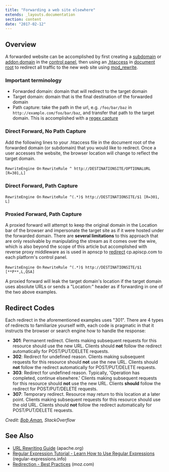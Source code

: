 ```yaml
---
title: "Forwarding a web site elsewhere"
extends: _layouts.documentation
section: content
date: "2017-02-12"
---
```


## Overview

A forwarded website can be accomplished by first creating a [subdomain](/docs/web-content/creating-subdomain/) or [addon domain](/docs/control-panel/creating-addon-domain/) in the [control panel](/docs/control-panel/logging-into-the-control-panel/), then using an [.htaccess](/docs/guides/htaccess-guide/) in [document root](/docs/web-content/where-is-site-content-served-from/) to redirect all traffic to the new web site using [mod\_rewrite](http://httpd.apache.org/docs/current/mod/mod_rewrite.html).

### Important terminology

- Forwarded domain: domain that will redirect to the target domain
- Target domain: domain that is the final destination of the forwarded domain
- Path capture: take the path in the url, e.g. `/foo/bar/baz` in `http://example.com/foo/bar/baz`, and transfer that path to the target domain. This is accomplished with a [regex capture](https://regexone.com/lesson/capturing_groups)

### Direct Forward, No Path Capture

Add the following lines to your .htaccess file in the document root of the forwarded domain (or subdomain) that you would like to redirect. Once a user accesses the website, the browser location will change to reflect the target domain.

`RewriteEngine On` `RewriteRule ^ http://DESTINATIONSITE/OPTIONALURL [R=301,L]`

### Direct Forward, Path Capture

`RewriteEngine On` `RewriteRule ^(.*)$ http://DESTINATIONSITE/$1 [R=301, L]`

### Proxied Forward, Path Capture

A proxied forward will attempt to keep the original domain in the Location bar of the browser and impersonate the target site as if it were hosted under the forwarded domain. There are **several limitations** to this approach that are only resolvable by manipulating the stream as it comes over the wire, which is also beyond the scope of this article but accomplished with reverse proxy middleware as is used in apnscp to [redirect](https://github.com/apisnetworks/cp-proxy/blob/master/app.js) cp.apiscp.com to each platform's control panel.

`RewriteEngine On` `RewriteRule ^(.*)$ http://DESTINATIONSITE/$1 [**P**,L,QSA]`

A proxied forward will leak the target domain's location if the target domain uses absolute URLs or sends a "Location:" header as if forwarding in one of the two above examples.

## Redirect Codes

Each redirect in the aforementioned examples uses "301". There are 4 types of redirects to familiarize yourself with, each code is pragmatic in that it instructs the browser or search engine how to handle the response:

- **301**: Permanent redirect. Clients making subsequent requests for this resource should use the new URL. Clients should **not** follow the redirect automatically for POST/PUT/DELETE requests.
- **302**: Redirect for undefined reason. Clients making subsequent requests for this resource should **not** use the new URL. Clients should **not** follow the redirect automatically for POST/PUT/DELETE requests.
- **303**: Redirect for undefined reason. Typically, 'Operation has completed, continue elsewhere.' Clients making subsequent requests for this resource should **not** use the new URL. Clients **should** follow the redirect for POST/PUT/DELETE requests.
- **307**: Temporary redirect. Resource may return to this location at a later point. Clients making subsequent requests for this resource should use the old URL. Clients should **not** follow the redirect automatically for POST/PUT/DELETE requests.

_Credit: [Bob Aman](http://stackoverflow.com/questions/4764297/difference-between-http-redirect-codes#4764456), StackOverflow_

## See Also

- [URL Rewriting Guide](http://httpd.apache.org/docs/2.0/misc/rewriteguide.html) (apache.org)
- [Regular Expression Tutorial - Learn How to Use Regular Expressions](http://www.regular-expressions.info/tutorial.html) (regular-expressions.info)
- [Redirection - Best Practices](https://moz.com/learn/seo/redirection) (moz.com)
